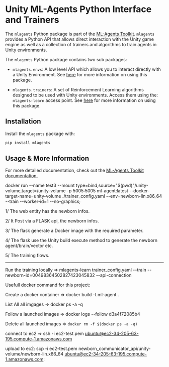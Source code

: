 # Unity ML-Agents Python Interface and Trainers

The `mlagents` Python package is part of the
[ML-Agents Toolkit](https://github.com/Unity-Technologies/ml-agents).
`mlagents` provides a Python API that allows direct interaction with the Unity
game engine as well as a collection of trainers and algorithms to train agents
in Unity environments.

The `mlagents` Python package contains two sub packages:

- `mlagents.envs`: A low level API which allows you to interact directly with a
  Unity Environment. See
  [here](https://github.com/Unity-Technologies/ml-agents/blob/master/docs/Python-API.md)
  for more information on using this package.

- `mlagents.trainers`: A set of Reinforcement Learning algorithms designed to be
  used with Unity environments. Access them using the: `mlagents-learn` access
  point. See
  [here](https://github.com/Unity-Technologies/ml-agents/blob/master/docs/Training-ML-Agents.md)
  for more information on using this package.

## Installation

Install the `mlagents` package with:

```sh
pip install mlagents
```

## Usage & More Information

For more detailed documentation, check out the
[ML-Agents Toolkit documentation.](https://github.com/Unity-Technologies/ml-agents/blob/master/docs/Readme.md)

docker run --name test3 --mount type=bind,source="\$(pwd)"/unity-volume,target=/unity-volume -p 5005:5005 ml-agent:latest --docker-target-name=unity-volume ./trainer_config.yaml --env=newborn-lin.x86_64 --train --worker-id=1 --no-graphics;

1/ The web entity has the newborn infos.

2/ It Post via a FLASK api, the newborn infos.

3/ The flask generate a Docker image with the required parameter.

4/ The flask use the Unity build execute method to generate the newborn agent/brain/vector etc.

5/ The training flows.

---

Run the training locally => mlagents-learn trainer_config.yaml --train --newborn-id=00498364502827423045832 --api-connection

Usefull docker command for this project:

Create a docker container => docker build -t ml-agent .

List All all imgages => docker ps -a -q

Follow a launched images => docker logs --follow d3a4f72085b4

Delete all launched images => `docker rm -f $(docker ps -a -q)`

connect to ec2 => ssh -i ec2-test.pem ubuntu@ec2-34-205-63-195.compute-1.amazonaws.com

upload to ec2: scp -i ec2-test.pem newborn_communicator_api/unity-volume/newborn-lin.x86_64 ubuntu@ec2-34-205-63-195.compute-1.amazonaws.com:
